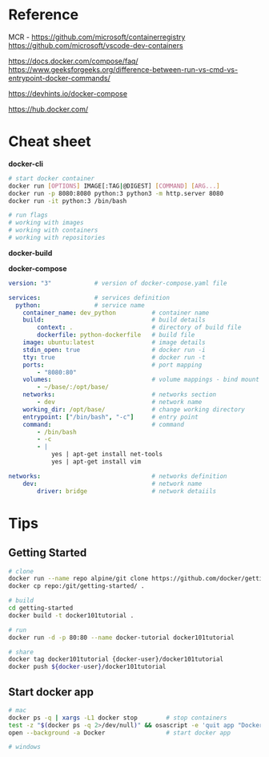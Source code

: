# Reference
MCR - https://github.com/microsoft/containerregistry
https://github.com/microsoft/vscode-dev-containers

https://docs.docker.com/compose/faq/
https://www.geeksforgeeks.org/difference-between-run-vs-cmd-vs-entrypoint-docker-commands/

https://devhints.io/docker-compose

https://hub.docker.com/

# Cheat sheet

**docker-cli**
```bash
# start docker container
docker run [OPTIONS] IMAGE[:TAG|@DIGEST] [COMMAND] [ARG...]
docker run -p 8080:8080 python:3 python3 -m http.server 8080
docker run -it python:3 /bin/bash

# run flags
# working with images
# working with containers
# working with repositories

```

**docker-build**

**docker-compose**
```yml
version: "3"            # version of docker-compose.yaml file

services:               # services definition
  python:               # service name
    container_name: dev_python          # container name
    build:                              # build details
        context: .                      # directory of build file
        dockerfile: python-dockerfile   # build file
    image: ubuntu:latest                # image details
    stdin_open: true                    # docker run -i
    tty: true                           # docker run -t
    ports:                              # port mapping
        - "8080:80"
    volumes:                            # volume mappings - bind mount
        - ~/base/:/opt/base/
    networks:                           # networks section
        - dev                           # network name
    working_dir: /opt/base/             # change working directory
    entrypoint: ["/bin/bash", "-c"]     # entry point
    command:                            # command
        - /bin/bash
        - -c
        - |
            yes | apt-get install net-tools
            yes | apt-get install vim

networks:                               # networks definition
    dev:                                # network name
        driver: bridge                  # network detaiils
```

# Tips
## Getting Started

```bash
# clone
docker run --name repo alpine/git clone https://github.com/docker/getting-started.git
docker cp repo:/git/getting-started/ .

# build
cd getting-started
docker build -t docker101tutorial .

# run
docker run -d -p 80:80 --name docker-tutorial docker101tutorial

# share
docker tag docker101tutorial {docker-user}/docker101tutorial
docker push ${docker-user}/docker101tutorial
```

## Start docker app
```bash
# mac
docker ps -q | xargs -L1 docker stop        # stop containers
test -z "$(docker ps -q 2>/dev/null)" && osascript -e 'quit app "Docker"'   # stop docker app
open --background -a Docker                 # start docker app

# windows

```